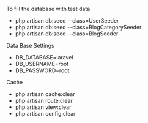 To fill the database with test data

* php artisan db:seed --class=UserSeeder
* php artisan db:seed --class=BlogCategorySeeder
* php artisan db:seed --class=BlogSeeder

Data Base Settings

* DB_DATABASE=laravel
* DB_USERNAME=root
* DB_PASSWORD=root

Cache

* php artisan cache:clear
* php artisan route:clear
* php artisan view:clear
* php artisan config:clear
